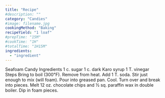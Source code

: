 ```yaml
---
title: "Recipe"
#description: ""
category: "Candies"
#image: filename.jpg
cookingMethod: "Baking"
recipeYield: "1 loaf"
#prepTime: "15M"
#cookTime: "1H"
#totalTime: "1H15M"
ingredients:
  - "ingredient"
---
```


Seafoam Candy
Ingredients
1 c. sugar
1 c. dark Karo syrup
1 T. vinegar
Steps
Bring to boil (300℉). Remove from heat. Add 1 T. soda.
Stir just enough to mix (will foam).
Pour into greased pan. Cool.
Turn over and break into pieces.
Melt 12 oz. chocolate chips and ½ sq. paraffin wax in double boiler. Dip in foam pieces.
